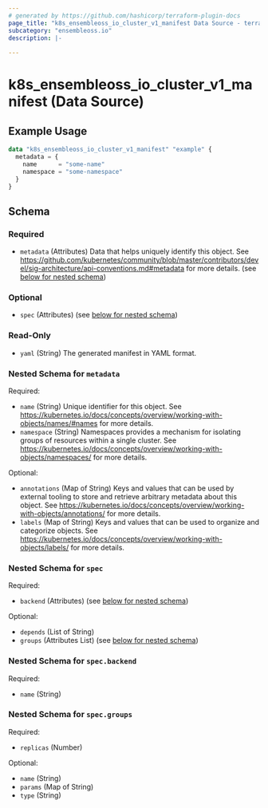 ```yaml
---
# generated by https://github.com/hashicorp/terraform-plugin-docs
page_title: "k8s_ensembleoss_io_cluster_v1_manifest Data Source - terraform-provider-k8s"
subcategory: "ensembleoss.io"
description: |-
  
---
```


# k8s_ensembleoss_io_cluster_v1_manifest (Data Source)



## Example Usage

```terraform
data "k8s_ensembleoss_io_cluster_v1_manifest" "example" {
  metadata = {
    name      = "some-name"
    namespace = "some-namespace"
  }
}
```

<!-- schema generated by tfplugindocs -->
## Schema

### Required

- `metadata` (Attributes) Data that helps uniquely identify this object. See https://github.com/kubernetes/community/blob/master/contributors/devel/sig-architecture/api-conventions.md#metadata for more details. (see [below for nested schema](#nestedatt--metadata))

### Optional

- `spec` (Attributes) (see [below for nested schema](#nestedatt--spec))

### Read-Only

- `yaml` (String) The generated manifest in YAML format.

<a id="nestedatt--metadata"></a>
### Nested Schema for `metadata`

Required:

- `name` (String) Unique identifier for this object. See https://kubernetes.io/docs/concepts/overview/working-with-objects/names/#names for more details.
- `namespace` (String) Namespaces provides a mechanism for isolating groups of resources within a single cluster. See https://kubernetes.io/docs/concepts/overview/working-with-objects/namespaces/ for more details.

Optional:

- `annotations` (Map of String) Keys and values that can be used by external tooling to store and retrieve arbitrary metadata about this object. See https://kubernetes.io/docs/concepts/overview/working-with-objects/annotations/ for more details.
- `labels` (Map of String) Keys and values that can be used to organize and categorize objects. See https://kubernetes.io/docs/concepts/overview/working-with-objects/labels/ for more details.


<a id="nestedatt--spec"></a>
### Nested Schema for `spec`

Required:

- `backend` (Attributes) (see [below for nested schema](#nestedatt--spec--backend))

Optional:

- `depends` (List of String)
- `groups` (Attributes List) (see [below for nested schema](#nestedatt--spec--groups))

<a id="nestedatt--spec--backend"></a>
### Nested Schema for `spec.backend`

Required:

- `name` (String)


<a id="nestedatt--spec--groups"></a>
### Nested Schema for `spec.groups`

Required:

- `replicas` (Number)

Optional:

- `name` (String)
- `params` (Map of String)
- `type` (String)
